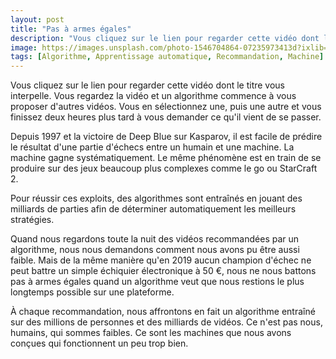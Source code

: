 ```yaml
---
layout: post
title: "Pas à armes égales"
description: "Vous cliquez sur le lien pour regarder cette vidéo dont le titre vous interpelle. Vous regardez la vidéo et un algorithme commence à vous proposer d'autres vidéos. Vous en sélectionnez une, puis une autre et vous finissez deux heures plus tard à vous demander ce qu'il vient de se passer."
image: https://images.unsplash.com/photo-1546704864-07235973413d?ixlib=rb-1.2.1&ixid=eyJhcHBfaWQiOjEyMDd9&auto=format&fit=crop&w=1651&q=80
tags: [Algorithme, Apprentissage automatique, Recommandation, Machine]
---
```


Vous cliquez sur le lien pour regarder cette vidéo dont le titre vous interpelle. Vous regardez la vidéo et un algorithme commence à vous proposer d'autres vidéos. Vous en sélectionnez une, puis une autre et vous finissez deux heures plus tard à vous demander ce qu'il vient de se passer.

Depuis 1997 et la victoire de Deep Blue sur Kasparov, il est facile de prédire le résultat d'une partie d'échecs entre un humain et une machine. La machine gagne systématiquement. Le même phénomène est en train de se produire sur des jeux beaucoup plus complexes comme le go ou StarCraft 2.

Pour réussir ces exploits, des algorithmes sont entraînés en jouant des milliards de parties afin de déterminer automatiquement les meilleurs stratégies.

Quand nous regardons toute la nuit des vidéos recommandées par un algorithme, nous nous demandons comment nous avons pu être aussi faible. Mais de la même manière qu'en 2019 aucun champion d'échec ne peut battre un simple échiquier électronique à 50 €, nous ne nous battons pas à armes égales quand un algorithme veut que nous restions le plus longtemps possible sur une plateforme.

À chaque recommandation, nous affrontons en fait un algorithme entraîné sur des millions de personnes et des milliards de vidéos. Ce n'est pas nous, humains, qui sommes faibles. Ce sont les machines que nous avons conçues qui fonctionnent un peu trop bien.
